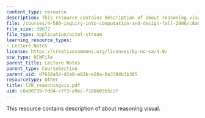 ```yaml
---
content_type: resource
description: This resource contains description of about reasoning visual.
file: /courses/4-580-inquiry-into-computation-and-design-fall-2006/c8a00739fdd4c7f3a9ecf188b03b5c2f_l7b_reasoningvis.pdf
file_size: 39677
file_type: application/octet-stream
learning_resource_types:
- Lecture Notes
license: https://creativecommons.org/licenses/by-nc-sa/4.0/
ocw_type: OCWFile
parent_title: Lecture Notes
parent_type: CourseSection
parent_uid: d7618a5d-d2a0-e02b-e28a-0a3384b3b305
resourcetype: Other
title: l7B_reasoningvis.pdf
uid: c8a00739-fdd4-c7f3-a9ec-f188b03b5c2f
---
```

This resource contains description of about reasoning visual.